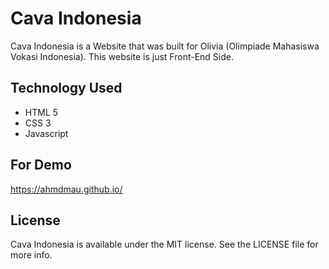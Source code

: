 # Cava Indonesia
Cava Indonesia is a Website that was built for Olivia (Olimpiade Mahasiswa Vokasi Indonesia). This website is just Front-End Side.

## Technology Used
* HTML 5
* CSS 3
* Javascript

## For Demo
https://ahmdmau.github.io/

## License
Cava Indonesia is available under the MIT license. See the LICENSE file for more info.
